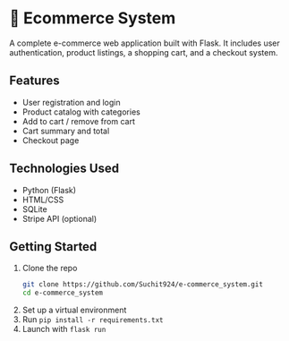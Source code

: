 # 🛒 Ecommerce System

A complete e-commerce web application built with Flask. It includes user authentication, product listings, a shopping cart, and a checkout system.

## Features
- User registration and login
- Product catalog with categories
- Add to cart / remove from cart
- Cart summary and total
- Checkout page

## Technologies Used
- Python (Flask)
- HTML/CSS
- SQLite
- Stripe API (optional)

## Getting Started
1. Clone the repo
   ```bash
   git clone https://github.com/Suchit924/e-commerce_system.git
   cd e-commerce_system
2. Set up a virtual environment
3. Run `pip install -r requirements.txt`
4. Launch with `flask run`
